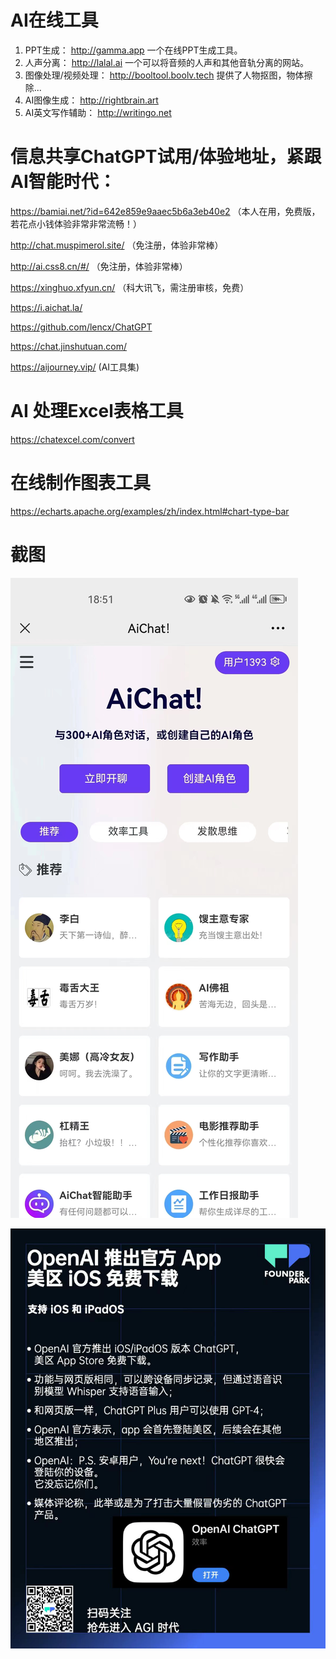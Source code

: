 # AI在线工具

1. PPT生成： http://gamma.app 一个在线PPT生成工具。
2. 人声分离： http://lalal.ai 一个可以将音频的人声和其他音轨分离的网站。
3. 图像处理/视频处理： http://booltool.boolv.tech 提供了人物抠图，物体擦除...
4. AI图像生成： http://rightbrain.art  
5. AI英文写作辅助： http://writingo.net


# 信息共享ChatGPT试用/体验地址，紧跟AI智能时代：
https://bamiai.net/?id=642e859e9aaec5b6a3eb40e2 （本人在用，免费版，若花点小钱体验非常非常流畅！）

http://chat.muspimerol.site/  （免注册，体验非常棒）

http://ai.css8.cn/#/ （免注册，体验非常棒）

https://xinghuo.xfyun.cn/ （科大讯飞，需注册审核，免费）

https://i.aichat.la/

https://github.com/lencx/ChatGPT

https://chat.jinshutuan.com/

https://aijourney.vip/  (AI工具集)




# AI 处理Excel表格工具
https://chatexcel.com/convert


# 在线制作图表工具
https://echarts.apache.org/examples/zh/index.html#chart-type-bar


# 截图
![img.png](..%2F99-%E5%85%B6%E5%AE%83%E6%96%87%E4%BB%B6%2Fimg.png)

![img_3.png](..%2F99-%E5%85%B6%E5%AE%83%E6%96%87%E4%BB%B6%2Fimg_3.png)

